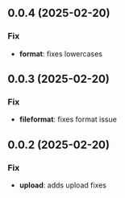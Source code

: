 ## 0.0.4 (2025-02-20)

### Fix

- **format**: fixes lowercases

## 0.0.3 (2025-02-20)

### Fix

- **fileformat**: fixes format issue

## 0.0.2 (2025-02-20)

### Fix

- **upload**: adds upload fixes
